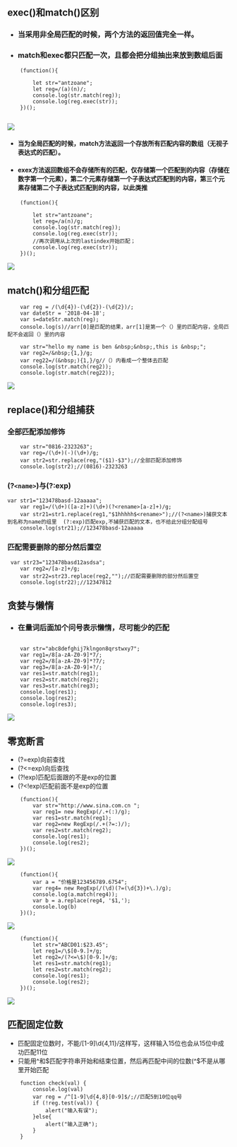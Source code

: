 ## exec()和match()区别
- ### 当采用非全局匹配的时候，两个方法的返回值完全一样。
- ### match和exec都只匹配一次，且都会把分组抽出来放到数组后面
```
    (function(){
        
        let str="antzoane";
        let reg=/(a)(n)/;
        console.log(str.match(reg));
        console.log(reg.exec(str));
    })();
    
```
![](/img/blog/20/1.png)
- #### 当为全局匹配的时候，match方法返回一个存放所有匹配内容的数组（无视子表达式的匹配）。
- #### exex方法返回数组不会存储所有的匹配，仅存储第一个匹配到的内容（存储在数字第一个元素），第二个元素存储第一个子表达式匹配到的内容，第三个元素存储第二个子表达式匹配到的内容，以此类推
```
    (function(){
       
        let str="antzoane";
        let reg=/a(n)/g;
        console.log(str.match(reg));
        console.log(reg.exec(str));
        //再次调用从上次的lastindex开始匹配；
        console.log(reg.exec(str));
    })();
```
![](/img/blog/20/2.png)

## match()和分组匹配

```
    var reg = /(\d{4})-(\d{2})-(\d{2})/;
    var dateStr = '2018-04-18';
    var s=dateStr.match(reg);
    console.log(s)//arr[0]是匹配的结果，arr[1]是第一个（）里的匹配内容，全局匹配不会返回（）里的内容

    var str="hello my name is ben &nbsp;&nbsp;,this is &nbsp;";
    var reg2=/&nbsp;{1,}/g;
    var reg22=/(&nbsp;){1,}/g//（）内看成一个整体去匹配
    console.log(str.match(reg2));
    console.log(str.match(reg22));
```

![](/img/blog/20/3.png)

## replace()和分组捕获
### 全部匹配添加修饰

```
    var str="0816-2323263";
    var reg=/(\d+)(-)(\d+)/g;
    var str2=str.replace(reg,"($1)-$3");//全部匹配添加修饰
    console.log(str2);//(0816)-2323263
```
### (?`<name>`)与(?:exp)

```
var str1="123478basd-12aaaaa";
    var reg1=/(\d+)([a-z]+)(\d+)(?<rename>[a-z]+)/g;
    var str21=str1.replace(reg1,"$1hhhhh$<rename>");//(?<name>)捕获文本到名称为name的组里  (?:exp)匹配exp,不捕获匹配的文本，也不给此分组分配组号
    console.log(str21);//123478basd-12aaaaa
```
### 匹配需要删除的部分然后置空

```
 var str23="123478basd12asdsa";
    var reg2=/[a-z]+/g;
    var str22=str23.replace(reg2,"");//匹配需要删除的部分然后置空
    console.log(str22);//12347812
```
## 贪婪与懒惰

- ###  在量词后面加个问号表示懒惰，尽可能少的匹配
```
   
    var str="abc8defghij7klngon8qrstwxy7";
    var reg1=/8[a-zA-Z0-9]*7/;
    var reg2=/8[a-zA-Z0-9]*?7/;
    var reg3=/8[a-zA-Z0-9]+?/;
    var res1=str.match(reg1);
    var res2=str.match(reg2);
    var res3=str.match(reg3);
    console.log(res1);
    console.log(res2);
    console.log(res3);
```
![](/img/blog/20/4.png)
## 零宽断言
   - (?=exp)向前查找
   - (?<=exp)向后查找
   - (?!exp)匹配后面跟的不是exp的位置
   - (?<!exp)匹配前面不是exp的位置

```
    (function(){
        var str="http://www.sina.com.cn ";
        var reg1= new RegExp(/.+(:)/g);
        var res1=str.match(reg1);
        var reg2=new RegExp(/.+(?=:)/);
        var res2=str.match(reg2);
        console.log(res1);
        console.log(res2);
    })();
```    
![](/img/blog/20/5.png)
```
    (function(){
        var a = "价格是123456789.6754";
        var reg4= new RegExp(/(\d)(?=(\d{3})+\.)/g);
        console.log(a.match(reg4));
        var b = a.replace(reg4, '$1,');
        console.log(b)
    })();
```
![](/img/blog/20/6.png)
```   
    (function(){
        let str="ABCD01:$23.45";
        let reg1=/\$[0-9.]+/g;
        let reg2=/(?<=\$)[0-9.]+/g;
        let res1=str.match(reg1);
        let res2=str.match(reg2);
        console.log(res1);
        console.log(res2);
    })();
```
![](/img/blog/20/7.png)
## 匹配固定位数
   - 匹配固定位数时，不能/[1-9]\d{4,11}/这样写，这样输入15位也会从15位中成功匹配11位
   - 只能用^和$匹配字符串开始和结束位置，然后再匹配中间的位数(^$不是从哪里开始匹配

```
    function check(val) {
        console.log(val)
        var reg = /^[1-9]\d{4,8}[0-9]$/;//匹配5到10位qq号
        if (!reg.test(val)) {
            alert("输入有误");
        }else{
            alert("输入正确");
        }
    }
```